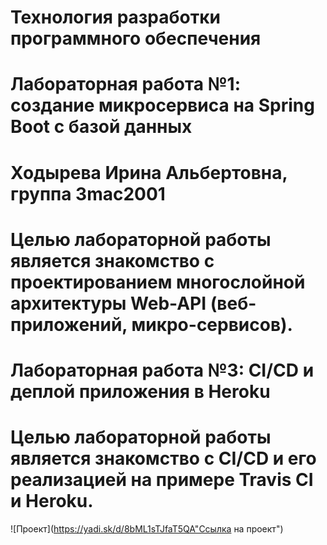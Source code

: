 # Технология разработки программного обеспечения 
# Лабораторная работа №1: создание микросервиса на Spring Boot с базой данных
# Ходырева Ирина Альбертовна, группа 3mac2001
# Целью лабораторной работы является знакомство с проектированием многослойной архитектуры Web-API (веб-приложений, микро-сервисов).

# Лабораторная работа №3: CI/CD и деплой приложения в Heroku
# Целью лабораторной работы является знакомство с CI/CD и его реализацией на примере Travis CI и Heroku.


![Проект](https://yadi.sk/d/8bML1sTJfaT5QA"Ссылка на проект")
